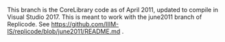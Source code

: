 This branch is the CoreLibrary code as of April 2011, updated to compile in Visual Studio 2017. 
This is meant to work with the june2011 branch of Replicode. See https://github.com/IIIM-IS/replicode/blob/june2011/README.md .